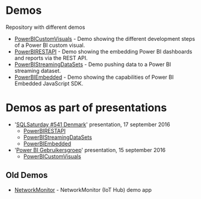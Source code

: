 # Demos
Repository with different demos

- [PowerBICustomVisuals](/liprec/Demos/blob/master/PowerBICustomVisual/README.md) - Demo showing the different development steps of a Power BI custom visual.
- [PowerBIRESTAPI](/liprec/Demos/blob/master/PowerBIRESTAPI/README.md) - Demo showing the embedding Power BI dashboards and reports via the REST API.
- [PowerBIStreamingDataSets](/liprec/Demos/blob/master/PowerBIStreamingDataSets/README.md) - Demo pushing data to a Power BI streaming dataset. 
- [PowerBIEmbedded](/liprec/Demos/blob/master/PowerBIEmbedded/README.md) - Demo showing the capabilities of Power BI Embedded JavaScript SDK. 

# Demos as part of presentations
- '[SQLSaturday #541 Denmark](http://www.sqlsaturday.com/541/Sessions/Details.aspx?sid=50988)' presentation, 17 september 2016
    - [PowerBIRESTAPI](/liprec/Demos/blob/master/PowerBIRESTAPI/README.md)
    - [PowerBIStreamingDataSets](/liprec/Demos/blob/master/PowerBIStreamingDataSets/README.md)
    - [PowerBIEmbedded](/liprec/Demos/blob/master/PowerBIEmbedded/README.md)
- '[Power BI Gebruikersgroep](http://pbig.nl/events/power-bi-visuals-en-azure-ml-avond/)' presentation, 15 september 2016
    - [PowerBICustomVisuals](/liprec/Demos/blob/master/PowerBICustomVisual/README.md)

## Old Demos
- [NetworkMonitor](/liprec/Demos/tree/master/NetworkMonitor) - NetworkMonitor (IoT Hub) demo app